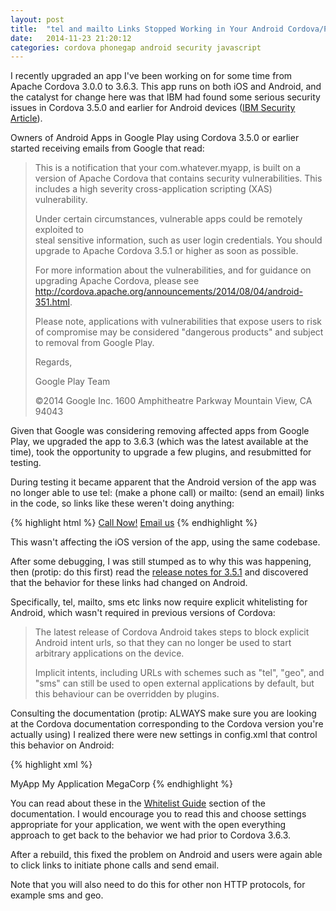 ```yaml
---
layout: post
title:  "tel and mailto Links Stopped Working in Your Android Cordova/PhoneGap App?"
date:   2014-11-23 21:20:12
categories: cordova phonegap android security javascript
---
```

I recently upgraded an app I've been working on for some time from Apache 
Cordova 3.0.0 to 3.6.3.  This app runs on both iOS and Android, and the 
catalyst for change here was that IBM had found some serious security issues 
in Cordova 3.5.0 and earlier for Android devices ([IBM Security Article](http://securityintelligence.com/apache-cordova-phonegap-vulnerability-android-banking-apps/#.VHKKwZPF8kM)).

Owners of Android Apps in Google Play using Cordova 3.5.0 or earlier started 
receiving emails from Google that read:

> This is a notification that your com.whatever.myapp, is built on a version of 
> Apache Cordova that contains security vulnerabilities. This includes a high 
> severity cross-application scripting (XAS) vulnerability. 
>
> Under certain circumstances, vulnerable apps could be remotely exploited to  
> steal sensitive information, such as user login credentials. You should 
> upgrade to Apache Cordova 3.5.1 or higher as soon as possible. 
>
> For more information about the vulnerabilities, and for guidance on 
> upgrading Apache Cordova, please see http://cordova.apache.org/announcements/2014/08/04/android-351.html. 
>
> Please note, applications with vulnerabilities that expose users to risk of 
> compromise may be considered "dangerous products" and subject to removal from
> Google Play. 
>
> Regards, 
>
> Google Play Team 
>
> ©2014 Google Inc. 1600 Amphitheatre Parkway Mountain View, CA 94043

Given that Google was considering removing affected apps from Google Play, we 
upgraded the app to 3.6.3 (which was the latest available at the time), took 
the opportunity to upgrade a few plugins, and resubmitted for testing.

During testing it became apparent that the Android version of the app was no 
longer able to use tel: (make a phone call) or mailto: (send an email) links 
in the code, so links like these weren't doing anything:

{% highlight html %}
<a href="tel:18001234567">Call Now!</a>
<a href="mailto:sales@megacorp.com">Email us</a>
{% endhighlight %}

This wasn't affecting the iOS version of the app, using the same codebase. 

After some debugging, I was still stumped as to why this was happening, then 
(protip: do this first) read the [release notes for 3.5.1](http://cordova.apache.org/announcements/2014/08/04/android-351.html) and discovered that the behavior for these links had changed on Android.

Specifically, tel, mailto, sms etc links now require explicit whitelisting for 
Android, which wasn't required in previous versions of Cordova:

> The latest release of Cordova Android takes steps to block explicit Android 
> intent urls, so that they can no longer be used to start arbitrary 
> applications on the device.
>
> Implicit intents, including URLs with schemes such as "tel", "geo", and "sms"
> can still be used to open external applications by default, but this 
> behaviour can be overridden by plugins.

Consulting the documentation (protip: ALWAYS make sure you are looking at 
the Cordova documentation corresponding to the Cordova version you're 
actually using) I realized there were new settings in config.xml that control 
this behavior on Android:

{% highlight xml %}
<?xml version='1.0' encoding='utf-8'?>
<widget id="com.whatever.myapp" version="0.0.1" xmlns="http://www.w3.org/ns/widgets" xmlns:cdv="http://cordova.apache.org/ns/1.0">
    <name>MyApp</name>
    <description>My Application</description>
    <author email="me@megacorp.com" href="http://myapp.megacorp.com">
        MegaCorp
    </author>
    <content src="index.html" />
    <!-- This now applies only to HTTP and HTTPS on Android -->
    <access origin="*" />
    <!-- These are needed in Cordova 3.6 and newer for Android -->
    <access origin="mailto:*" launch-external="yes"/>
    <access origin="tel:*" launch-external="yes"/>
</widget>
{% endhighlight %}

You can read about these in the [Whitelist Guide](http://cordova.apache.org/docs/en/3.6.0/guide_appdev_whitelist_index.md.html#Whitelist%20Guide) section of the documentation.  I would encourage you to read this and 
choose settings appropriate for your application, we went with the open 
everything approach to get back to the behavior we had prior to Cordova 3.6.3.

After a rebuild, this fixed the problem on Android and users were again able 
to click links to initiate phone calls and send email.

Note that you will also need to do this for other non HTTP protocols, for example sms and geo.






